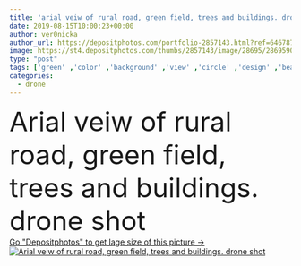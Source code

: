 ```yaml
---
title: 'arial veiw of rural road, green field, trees and buildings. dron'
date: 2019-08-15T10:00:23+00:00
author: ver0nicka
author_url: https://depositphotos.com/portfolio-2857143.html?ref=64678756
image: https://st4.depositphotos.com/thumbs/2857143/image/28695/286959076/api_thumb_450.jpg?forcejpeg=true
type: "post"
tags: ['green' ,'color' ,'background' ,'view' ,'circle' ,'design' ,'beautiful' ,'new' ,'travel' ,'summer' ,'grass' ,'meadow' ,'field' ,'nature' ,'outdoor' ,'rural' ,'autumn' ,'cow' ,'photo' ,'landscape' ,'sunset' ,'trees' ,'bird' ,'farm' ,'home' ,'forest' ,'countryside' ,'milk' ,'dairy' ,'production' ,'top' ,'country' ,'buildings' ,'above' ,'Suburb' ,'aerial' ,'golf' ,'cattle' ,'herd' ,'course' ,'grazing' ,'Holstein' ,'neighborhood' ,'cows' ,'romania' ,'producing' ,'drone' ,'schleswig' ,'Charlottenburg' ,'homeownership' ]
categories: 
  - drone
---
```

<div aling="center">
            <font size="60"> Arial veiw of rural road, green field, trees and buildings. drone shot</font>   
</div>
<div>
    <a href='https://st4.depositphotos.com/thumbs/2857143/image/28695/286959076/api_thumb_450.jpg?forcejpeg=true?ref=64678756' target=_blank > Go "Depositphotos" to get lage size of this picture ->
        <img href='https://st4.depositphotos.com/thumbs/2857143/image/28695/286959076/api_thumb_450.jpg?forcejpeg=true?ref=64678756' src='https://st4.depositphotos.com/2857143/28695/i/950/depositphotos_286959076-stock-photo-arial-veiw-of-rural-road.jpg?forcejpeg=true' alt='Arial veiw of rural road, green field, trees and buildings. drone shot' >
    </a>
</div>
